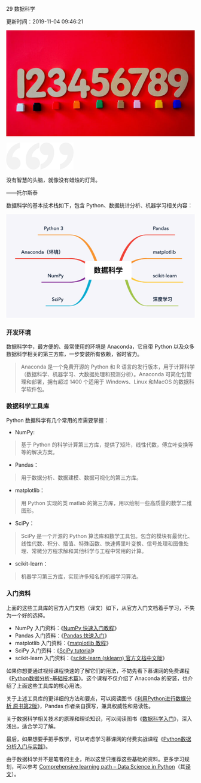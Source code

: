 29 数据科学

更新时间：2019-11-04 09:46:21

![img](img/5dba92c90001f64406400359.jpg)

![img](img/bg-l-1584238094120.png)![img](img/bg-r-1584238094119.png)

没有智慧的头脑，就像没有蜡烛的灯笼。

——托尔斯泰

数据科学的基本技术栈如下，包含 Python、数据统计分析、机器学习相关内容：

![img](img/data_science_stack.png)



### 开发环境

数据科学中，最方便的、最常使用的环境是 Anaconda，它自带 Python 以及众多数据科学相关的第三方库，一步安装所有依赖，省时省力。

> Anaconda 是一个免费开源的 Python 和 R 语言的发行版本，用于计算科学（数据科学、机器学习、大数据处理和预测分析）。Anaconda 可简化包管理和部署，拥有超过 1400 个适用于 Windows、Linux 和MacOS 的数据科学软件包。



### 数据科学工具库

Python 数据科学有几个常用的库需要掌握：

- NumPy:

> 基于 Python 的科学计算第三方库，提供了矩阵，线性代数，傅立叶变换等等的解决方案。

- Pandas：

> 用于数据分析、数据建模、数据可视化的第三方库。

- matplotlib：

> 用 Python 实现的类 matlab 的第三方库，用以绘制一些高质量的数学二维图形。

- SciPy：

> SciPy 是一个开源的 Python 算法库和数学工具包。包含的模块有最优化、线性代数、积分、插值、特殊函数、快速傅里叶变换、信号处理和图像处理、常微分方程求解和其他科学与工程中常用的计算。

- scikit-learn：

> 机器学习第三方库，实现许多知名的机器学习算法。



### 入门资料

上面的这些工具库的官方入门文档（译文）如下，从官方入门文档着手学习，不失为一个好的选择。

- NumPy 入门资料：《[NumPy 快速入门教程](https://www.numpy.org.cn/user/quickstart.html)》
- Pandas 入门资料：《[Pandas 快速入门](https://www.pypandas.cn/docs/getting_started/)》
- matplotlib 入门资料：《[matplotlib 教程](https://www.matplotlib.org.cn/tutorials/)》
- SciPy 入门资料：《[SciPy tutorial](https://docs.scipy.org/doc/scipy/reference/tutorial/index.html)》
- scikit-learn 入门资料：《[scikit-learn (sklearn) 官方文档中文版](https://sklearn.apachecn.org/docs/0.21.3/)》

如果你想要通过视频课程快速的了解它们的用法，不妨先看下慕课网的免费课程《[Python数据分析-基础技术篇](https://www.imooc.com/learn/843)》。这个课程不仅介绍了 Anaconda 的安装，也介绍了上面这些工具库的核心用法。

关于上述工具库的更详细的方法和要点，可以阅读图书《[利用Python进行数据分析 原书第2版](https://book.douban.com/subject/30283996/)》，Pandas 作者亲自撰写，兼具权威性和易读性。

关于数据科学相关技术的原理和理论知识，可以阅读图书《[数据科学入门](https://book.douban.com/subject/26741078/)》，深入浅出，适合学习了解。

最后，如果想要手把手教学，可以考虑学习慕课网的付费实战课程《[Python数据分析入门与实践](https://coding.imooc.com/class/156.html)》。

由于数据科学并不是笔者的主业，所以这里只推荐这些基础的资料。更多学习规划，可以参考 [Comprehensive learning path – Data Science in Python](https://www.analyticsvidhya.com/learning-paths-data-science-business-analytics-business-intelligence-big-data/learning-path-data-science-python/)（其[译文](https://zhuanlan.zhihu.com/p/23229114)）。

[
  ](https://www.imooc.com/read/46/article/837)